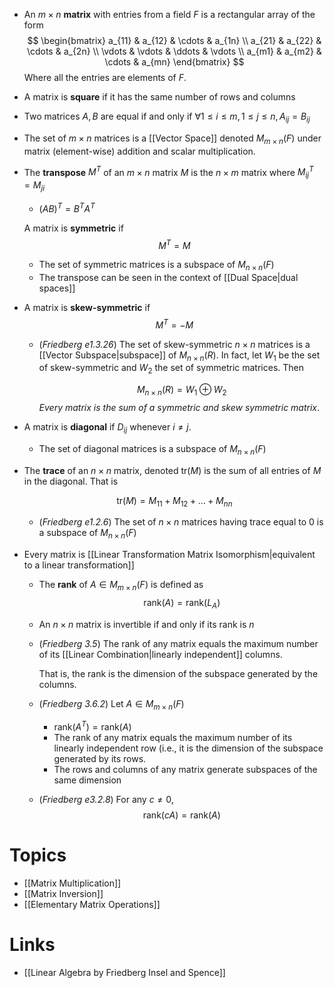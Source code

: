 * An $m\times n$ **matrix** with entries from a field $F$ is a rectangular array of the form
  $$
  \begin{bmatrix}
  a_{11} & a_{12} & \cdots & a_{1n} \\
  a_{21} & a_{22} & \cdots & a_{2n} \\
  \vdots & \vdots & \ddots & \vdots \\
  a_{m1} & a_{m2} & \cdots & a_{mn} 
  \end{bmatrix}
  $$
  Where all the entries are elements of $F$.

* A matrix is **square** if it has the same number of rows and columns
* Two matrices $A,B$ are equal if and only if $\forall 1\le i \le m, 1 \le j \le n, A_{ij} = B_{ij}$

* The set of $m\times n$ matrices is a [[Vector Space]] denoted $M_{m\times n }(F)$ under matrix (element-wise) addition and scalar multiplication.

* The **transpose** $M^T$ of an $m\times n$ matrix $M$ is the $n\times m$ matrix where $M^T_{ij} = M_{ji}$
	* $(AB)^T=B^TA^T$
  
  A matrix is **symmetric** if 
  $$
  M^T = M
  $$

	* The set of symmetric matrices is a subspace of $M_{n\times n}(F)$
	* The transpose can be seen in the context of [[Dual Space|dual spaces]]
* A matrix is **skew-symmetric** if 
  $$
  M^T = -M
  $$
	* (*Friedberg e1.3.26*) The set of skew-symmetric $n\times n$ matrices is a [[Vector Subspace|subspace]] of $M_{n\times n}(R)$. In fact, let $W_1$ be the set of skew-symmetric and $W_2$ the set of symmetric matrices. Then
	  
	  $$
	  M_{n\times n} (R) = W_1 \oplus W_2 
	  $$
	  *Every matrix is the sum of a symmetric and skew symmetric matrix*.


* A matrix is **diagonal** if $D_{ij}$ whenever $i\ne j$. 
	* The set of diagonal matrices is a subspace of $M_{n\times n}(F)$ 

* The **trace** of an $n\times n$ matrix, denoted $\text{tr}(M)$ is the sum of all entries of $M$ in the diagonal. That is
  
  $$
  \text{tr} (M) = M_{11} + M_{12} + \dots + M_{nn}
  $$
	* (*Friedberg e1.2.6*) The set of $n\times n$ matrices having trace equal to $0$ is a subspace of $M_{n\times n}(F)$ 

* Every matrix is [[Linear Transformation Matrix Isomorphism|equivalent to a linear transformation]]
	* The **rank** of $A\in M_{m\times n}(F)$ is defined as
	  $$
	  \text{rank}(A) = \text{rank} (L_A)
	  $$
	* An $n\times n$ matrix is invertible if and only if its rank is $n$
	* (*Friedberg 3.5*) The rank of any matrix equals the maximum number of its [[Linear Combination|linearly independent]] columns.
	  
	  That is, the rank is the dimension of the subspace generated by the columns.
	* (*Friedberg 3.6.2*) Let $A\in M_{m\times n}(F$)
		* $\text{rank}(A^T)=\text{rank}(A)$
		* The rank of any matrix equals the maximum number of its linearly independent row (i.e., it is the dimension of the subspace generated by its rows.
		* The rows and columns of any matrix generate subspaces of the same dimension
	* (*Friedberg e3.2.8*) For any $c\ne 0$, 
	  $$
	  \text{rank}(cA) = \text{rank}(A)
	  $$

# Topics
* [[Matrix Multiplication]]
* [[Matrix Inversion]]
* [[Elementary Matrix Operations]]
# Links
* [[Linear Algebra by Friedberg Insel and Spence]]